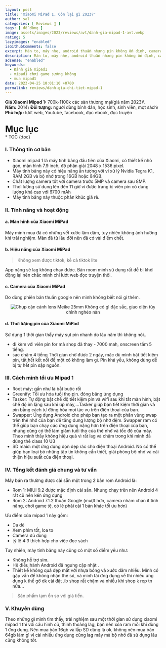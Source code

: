 ```yaml
---
layout: post
title: 'Xiaomi MiPad 1. Còn lại gì 2023?'
author: sal
categories: [ Reviews 📝 ]
tags: [ đồ dùng ]
image: assets/images/2023/reviews/avt/danh-gia-mipad-1-avt.webp
rating: 5
lazyimages: "enabled"
isGithubComments: false
excerpt: Màn to, máy nhẹ, android thuần nhưng pin không ổn định, camera không đặc sắc cùng với đó là hiệu năng kém
description: Màn to, máy nhẹ, android thuần nhưng pin không ổn định, camera không đặc sắc cùng với đó là hiệu năng kém
adsense: "enabled"
keywords:
  - Đánh giá mipad1
  - mipad1 chơi game sướng không
  - mua mipad1
date: 2023-04-25 10:01:10 +0700
permalink: reviews/danh-gia-chi-tiet-mipad-1
---
```


**Giá Xiaomi Mipad 1:** 700k-1100k các sàn thương mại(giá năm 2023)\\
**Năm:** 2014\\
**Đối tượng:** người dùng bình dân, học sinh, sinh viên, mọt sách\\
**Phù hợp:** lướt web, Youtube, facebook, đọc ebook, đọc truyện

<p style="margin-bottom: 0px; font-weight: 700;font-size: 1.75rem;">Mục lục</p>
* TOC
{:toc}

### I. Thông tin cơ bản
* Xiaomi mipad 1 là máy tính bảng đầu tiên của Xiaomi, có thiết kế nhỏ gọn, màn hình 7.9 inch, độ phân giải 2048 x 1536 pixel.
* Máy tính bảng này có hiệu năng ấn tượng với vi xử lý Nvidia Tegra K1, RAM 2GB và bộ nhớ trong 16GB hoặc 64GB.
* Chất lượng camera tốt với camera trước 5MP và camera sau 8MP.
* Thời lượng sử dụng lên đến 11 giờ vì được trang bị viên pin có dung lượng khá cao với 6700 mAh
* Máy tính bảng này thuộc phân khúc giá rẻ.

### II. Tính năng và hoạt động
#### a. Màn hình của Xiaomi MiPad
Máy mình mua đã có những vết xước lăm dăm, tuy nhiên không ảnh hưởng khi trải nghiệm. Màn đã từ lâu đời nên đã có vài điểm chết.
#### b. Hiệu năng của Xiaomi MiPad
> Không xem được tiktok, kể cả tiktok lite

App nặng sẽ lag không chạy được. Bản room mình sử dụng rất dễ bị khởi động lại nên chắc mình chỉ lướt web đọc truyện thôi.
#### c. Camera của Xiaomi MiPad
Do dùng phiên bản thuần google nên mình không biết nói gì thêm.
<p style="text-align:center; ">
<picture>
  <source data-srcset="../../assets/images/2023/reviews/danh-gia-mipad1.webp" />
  <img class="responsive" data-lowsrc="../../assets/images/2023/reviews/danh-gia-mipad1.webp" alt="Chụp cận cảnh lens Meike 25mm" data-sizes="auto" loading="lazy"/>
  Không có gì đặc sắc, giao diện tùy chỉnh nghèo nàn
</picture>
</p>

#### d. Thời lượng pin của Xiaomi MiPad
Sử dụng 1 thời gian thấy máy sụt pin nhanh do lâu năm thì không nói..
- đi kèm với viên pin for mà shop đã thay - 7000 mah, onscreen tầm 5 tiếng.
- sạc chậm 4 tiếng
Thời gian chờ được 2 ngày, mặc dù mình bật tiết kiệm pin, tắt hết kết nối để một xó không làm gì. Pin khá yếu, không dùng dễ bị tự hết pin sập nguồn.

### III. Cách mình tối ưu Mipad 1
* Root máy: gần như là bắt buộc rồi
* Greenify: Tối ưu hóa tuổi thọ pin. đóng băng ứng dụng
* Tasker: Tự động bật chế độ tiết kiệm pin và wifi sau khi tắt màn hình, bật chế độ im lặng sau khi úp máy,...Tasker giúp bạn tiết kiệm thời gian và pin bằng cách tự động hóa mọi tác vụ trên điện thoại của bạn.
* Swapper: Ứng dụng Android cho phép bạn tạo ra một phân vùng swap trên thẻ nhớ của bạn để tăng dung lượng bộ nhớ đệm. Swapper ram có thể giúp bạn chạy các ứng dụng nặng hơn trên điện thoại của bạn, nhưng cũng có thể làm giảm tuổi thọ của thẻ nhớ và tốc độ của máy. Theo mình thấy không hiệu quả vì rất lag và chậm trong khi mình đã dùng thẻ class 10 U3
* SD maid: một ứng dụng dọn dẹp rác cho điện thoại Android. Nó có thể giúp bạn loại bỏ những tập tin không cần thiết, giải phóng bộ nhớ và cải thiện hiệu suất của điện thoại.

### IV. Tổng kết đánh giá chung và tư vấn

Máy bán ra thường được cài sẵn một trong 2 bản rom Android là:
* Rom 1: MIUI 9.2 được mặc định cài sẵn. Nhưng chạy trên nên Android 4 rất cũ nên kén ứng dụng
* Rom 2: Android 7.1.2 thuần Google (mượt hơn, camera nhàm chán ít tính năng, chơi game tệ, có lẽ phải cài 1 bản khác tối ưu hơn)

Ưu điểm của mipad 1 này gồm:
* Da dẻ
* Xem phim tốt, loa to
* Camera đủ dùng
* tỷ lệ 4:3 thích hợp cho việc đọc sách

Tuy nhiên, máy tính bảng này cũng có một số điểm yếu như:
*   Không hỗ trợ sim.
*   Hệ điều hành Android đã ngưng cập nhật .
*   Thiết kế không quá đẹp mắt với nhựa bóng và xước dăm nhiều.
Mình có gặp vấn đề không nhận thẻ sd, và mình tải ứng dụng về  thì nhiều ứng dụng k thể gỡ dk cài đặt .ib shop rất chậm và nhiều khi shop k rep tn nữa...

> Sản phẩm tạm ổn so với giá tiền.

### V. Khuyên dùng

Theo những gì mình tìm thấy, trải nghiệm sau một thời gian sử dụng xiaomi mipad 1 thì với cấu hình cũ, thỉnh thoảng lag, bạn nên xóa ram mỗi khi dùng 1 ứng dụng. Nên mua bản 16gb và lắp SD dùng là ok, không nên mua bản 64gb làm gì vì cài nhiều ứng dụng cũng lag máy mà bộ nhớ đã sử dụng lâu cũng không tốt.
